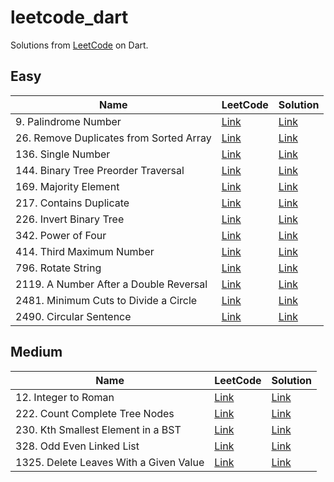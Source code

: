 # leetcode_dart

Solutions from [LeetCode](https://leetcode.com) on Dart.

## Easy

| Name                                    | LeetCode                                                                   | Solution                                                    |
|-----------------------------------------|----------------------------------------------------------------------------|-------------------------------------------------------------|
| 9. Palindrome Number                    | [Link](https://leetcode.com/problems/palindrome-number/)                   | [Link](./lib/easy/palindrome_number.dart)                   |
| 26. Remove Duplicates from Sorted Array | [Link](https://leetcode.com/problems/remove-duplicates-from-sorted-array/) | [Link](./lib/easy/remove_duplicates_from_sorted_array.dart) |
| 136. Single Number                      | [Link](https://leetcode.com/problems/single-number/)                       | [Link](./lib/easy/single_number.dart)                       |
| 144. Binary Tree Preorder Traversal     | [Link](https://leetcode.com/problems/binary-tree-preorder-traversal/)      | [Link](./lib/easy/binary_tree_preorder_traversal.dart)      |
| 169. Majority Element                   | [Link](https://leetcode.com/problems/majority-element/)                    | [Link](./lib/easy/majority_element.dart)                    |
| 217. Contains Duplicate                 | [Link](https://leetcode.com/problems/contains-duplicate/)                  | [Link](./lib/easy/contains_duplicate.dart)                  |
| 226. Invert Binary Tree                 | [Link](https://leetcode.com/problems/invert-binary-tree/)                  | [Link](./lib/easy/invert_binary_tree.dart)                  |
| 342. Power of Four                      | [Link](https://leetcode.com/problems/power-of-four/)                       | [Link](./lib/easy/power_of_four.dart)                       |
| 414. Third Maximum Number               | [Link](https://leetcode.com/problems/third-maximum-number/)                | [Link](./lib/easy/third_maximum_number.dart)                |
| 796. Rotate String                      | [Link](https://leetcode.com/problems/rotate-string/)                       | [Link](./lib/easy/rotate_string.dart)                       |
| 2119. A Number After a Double Reversal  | [Link](https://leetcode.com/problems/a-number-after-a-double-reversal/)    | [Link](./lib/easy/third_maximum_number.dart)                |
| 2481. Minimum Cuts to Divide a Circle   | [Link](https://leetcode.com/problems/minimum-cuts-to-divide-a-circle/)     | [Link](./lib/easy/minimum_cuts_to_divide_a_circle.dart)     |
| 2490. Circular Sentence                 | [Link](https://leetcode.com/problems/circular-sentence/)                   | [Link](./lib/easy/circular_sentence.dart)                   |

## Medium

| Name                                   | LeetCode                                                                | Solution                                                   |
|----------------------------------------|-------------------------------------------------------------------------|------------------------------------------------------------|
| 12. Integer to Roman                   | [Link](https://leetcode.com/problems/integer-to-roman/)                 | [Link](./lib/medium/integer_to_roman.dart)                 |
| 222. Count Complete Tree Nodes         | [Link](https://leetcode.com/problems/count-complete-tree-nodes/)        | [Link](./lib/medium/count_complete_tree_nodes.dart)        |
| 230. Kth Smallest Element in a BST     | [Link](https://leetcode.com/problems/kth-smallest-element-in-a-bst/)    | [Link](./lib/medium/kth_smallest_element_in_a_bst.dart)    |
| 328. Odd Even Linked List              | [Link](https://leetcode.com/problems/odd-even-linked-list/)             | [Link](./lib/medium/odd_even_linked_list.dart)             |
| 1325. Delete Leaves With a Given Value | [Link](https://leetcode.com/problems/delete-leaves-with-a-given-value/) | [Link](./lib/medium/delete_leaves_with_a_given_value.dart) |
